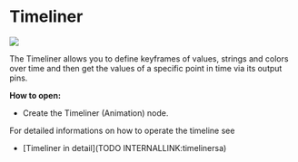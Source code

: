 # Timeliner

![](~/img/vvvv_Timeliner.png "")  



The Timeliner allows you to define keyframes of values, strings and colors over time and then get the values of a specific point in time via its output pins.  

**How to open:**  
* Create the <span class="node">Timeliner (Animation)</span> node.  

For detailed informations on how to operate the timeline see  
* [Timeliner in detail](TODO INTERNALLINK:timelinersa)  



